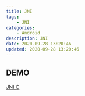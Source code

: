 ```yaml
---
title: JNI
tags: 
    - JNI
categories: 
    - Android
description: JNI
date: 2020-09-28 13:20:46
updated: 2020-09-28 13:20:46
---
```


## DEMO

[JNI C](es:svn\bar_machine\trunk\C++\EIDSDK\Android\EsEidDemo)
